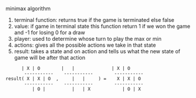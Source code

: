 minimax algorithm 
1. terminal function: returns true if the game is terminated else false
2. value: if game in terminal state this function return 1 if we won the game and -1 for losing 0 for a draw
3. player: used to determine whose turn to play the max or  min
4. actions: gives all the possible actions we take in that state
5. result: takes a state and on action and tells us what the new state of game will be after that action

```
	  | X | O        |   |              | X | O   
       -----------    -----------        -----------  
result( X | X | O  ,     |   |     ) =    X | X | O
       -----------    -----------        -----------
          | O |          |   | X            | O | X 

```
